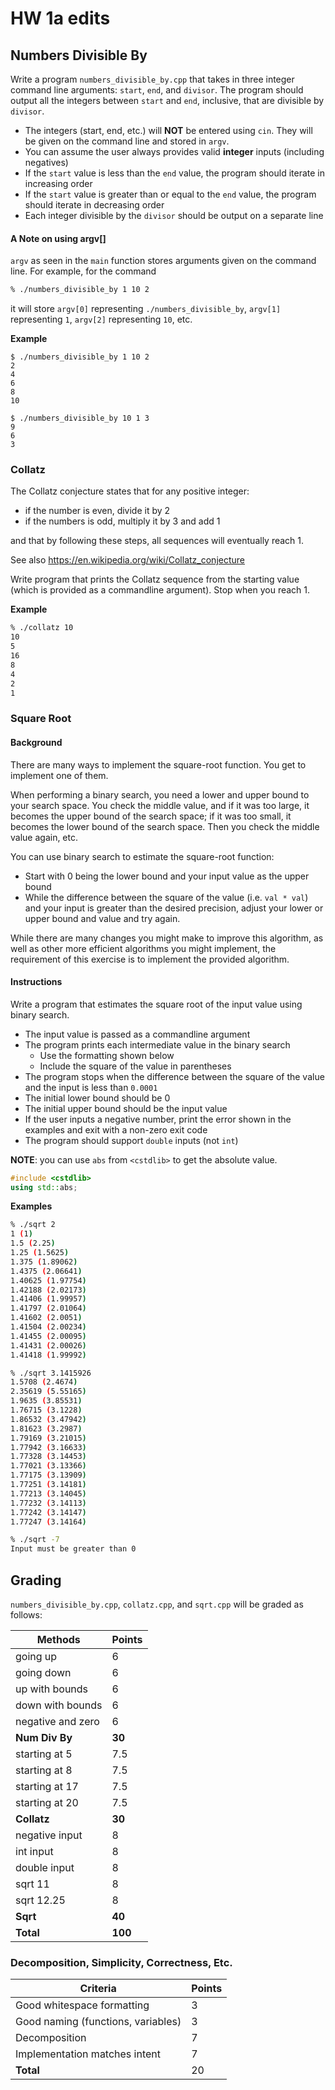 # HW 1a edits

## Numbers Divisible By

Write a program `numbers_divisible_by.cpp` that takes in three integer command line arguments: `start`, `end`, and `divisor`. 
The program should output all the integers between `start` and `end`, inclusive, that are divisible by `divisor`.

- The integers (start, end, etc.) will **NOT** be entered using `cin`. They will be given on the command line and stored in `argv`.
- You can assume the user always provides valid **integer** inputs (including negatives)
- If the `start` value is less than the `end` value, the program should iterate in increasing order
- If the `start` value is greater than or equal to the `end` value, the program should iterate in decreasing order
- Each integer divisible by the `divisor` should be output on a separate line

#### A Note on using argv[]
`argv` as seen in the `main` function stores arguments given on the command line. For example, for the command 

```bash
% ./numbers_divisible_by 1 10 2
``` 

it will store `argv[0]` representing `./numbers_divisible_by`, `argv[1]` representing `1`, `argv[2]` representing `10`, etc.

**Example**

```
$ ./numbers_divisible_by 1 10 2
2
4
6
8
10
```

```
$ ./numbers_divisible_by 10 1 3
9
6
3
```

### Collatz

The Collatz conjecture states that for any positive integer:

- if the number is even, divide it by 2
- if the numbers is odd, multiply it by 3 and add 1

and that by following these steps, all sequences will eventually reach 1.

See also <https://en.wikipedia.org/wiki/Collatz_conjecture>

Write program that prints the Collatz sequence from the starting value (which is provided as a commandline argument). Stop when you reach 1. 

**Example**

```bash
% ./collatz 10
10
5
16
8
4
2
1
```

### Square Root

#### Background

There are many ways to implement the square-root function. You get to implement one of them.

When performing a binary search, you need a lower and upper bound to your search space. You check the middle value, and if it was too large, it becomes the upper bound of the search space; if it was too small, it becomes the lower bound of the search space. Then you check the middle value again, etc.

You can use binary search to estimate the square-root function:

- Start with 0 being the lower bound and your input value as the upper bound
- While the difference between the square of the value (i.e. `val * val`) and your input is greater than the desired precision, adjust your lower or upper bound and value and try again.

While there are many changes you might make to improve this algorithm, as well as other more efficient algorithms you might implement, the requirement of this exercise is to implement the provided algorithm.

#### Instructions

Write a program that estimates the square root of the input value using binary search.

- The input value is passed as a commandline argument
- The program prints each intermediate value in the binary search
  - Use the formatting shown below
  - Include the square of the value in parentheses
- The program stops when the difference between the square of the value and the input is less than `0.0001`
- The initial lower bound should be 0
- The initial upper bound should be the input value
- If the user inputs a negative number, print the error shown in the examples and exit with a non-zero exit code
- The program should support `double` inputs (not `int`)

**NOTE**: you can use `abs` from `<cstdlib>` to get the absolute value.

```c++
#include <cstdlib>
using std::abs;
```

**Examples**
```bash
% ./sqrt 2                             
1 (1)
1.5 (2.25)
1.25 (1.5625)
1.375 (1.89062)
1.4375 (2.06641)
1.40625 (1.97754)
1.42188 (2.02173)
1.41406 (1.99957)
1.41797 (2.01064)
1.41602 (2.0051)
1.41504 (2.00234)
1.41455 (2.00095)
1.41431 (2.00026)
1.41418 (1.99992)
```

```bash
% ./sqrt 3.1415926
1.5708 (2.4674)
2.35619 (5.55165)
1.9635 (3.85531)
1.76715 (3.1228)
1.86532 (3.47942)
1.81623 (3.2987)
1.79169 (3.21015)
1.77942 (3.16633)
1.77328 (3.14453)
1.77021 (3.13366)
1.77175 (3.13909)
1.77251 (3.14181)
1.77213 (3.14045)
1.77232 (3.14113)
1.77242 (3.14147)
1.77247 (3.14164)
```

```bash
% ./sqrt -7
Input must be greater than 0
```

## Grading

`numbers_divisible_by.cpp`, `collatz.cpp`, and `sqrt.cpp` will be graded as follows:

| Methods           | Points  |
|-------------------|---------| 
| going up          | 6       |
| going down        | 6       |
| up with bounds    | 6       |
| down with bounds  | 6       |
| negative and zero | 6       |
| **Num Div By**    | **30**  |
| starting at 5     | 7.5     |
| starting at 8     | 7.5     |
| starting at 17    | 7.5     |
| starting at 20    | 7.5     |
| **Collatz**       | **30**  |
| negative input    | 8       |
| int input         | 8       |
| double input      | 8       |
| sqrt 11           | 8       |
| sqrt 12.25        | 8       |
| **Sqrt**          | **40**  |
| **Total**         | **100** |

### Decomposition, Simplicity, Correctness, Etc.

| Criteria                           | Points |
|------------------------------------|--------|
| Good whitespace formatting         | 3      |
| Good naming (functions, variables) | 3      |
| Decomposition                      | 7      |
| Implementation matches intent      | 7      |
| **Total**                          | 20     |
